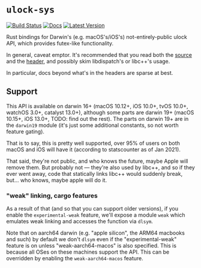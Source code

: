 # `ulock-sys`
[![Build Status](https://github.com/thomcc/ulock-sys/workflows/CI/badge.svg)](https://github.com/thomcc/ulock-sys/actions)
[![Docs](https://docs.rs/ulock-sys/badge.svg)](https://docs.rs/ulock-sys)
[![Latest Version](https://img.shields.io/crates/v/ulock-sys.svg)](https://crates.io/crates/ulock-sys)

Rust bindings for Darwin's (e.g. macOS's/iOS's) not-entirely-public ulock API, which provides futex-like functionality.

In general, caveat emptor. It's recommended that you read both the [source](https://opensource.apple.com/source/xnu/xnu-6153.11.26/bsd/kern/sys_ulock.c.auto.html) and the [header](https://opensource.apple.com/source/xnu/xnu-6153.11.26/bsd/sys/ulock.h.auto.html), and possibly skim libdispatch's or libc++'s usage.

In particular, docs beyond what's in the headers are sparse at best.

## Support

This API is available on darwin 16+ (macOS 10.12+, iOS 10.0+, tvOS 10.0+, watchOS 3.0+, catalyst 13.0+), although some parts are darwin 19+ (macOS 10.15+, iOS 13.0+, TODO: find out the rest). The parts on darwin 19+ are in the `darwin19` module (it's just some additional constants, so not worth feature gating).

That is to say, this is pretty well supported, over 95% of users on both macOS and iOS will have it (according to statscounter as of Jan 2021).

That said, they're not public, and who knows the future, maybe Apple will remove them. But probably not — they're also used by libc++, and so if they ever went away, code that statically links libc++ would suddenly break, but... who knows, maybe apple will do it.

### "weak" linking, cargo features

As a result of that (and so that you can support older versions), if you enable the `experimental-weak` feature, we'll expose a module `weak` which emulates weak linking and accesses the function via `dlsym`.

Note that on aarch64 darwin (e.g. "apple silicon", the ARM64 macbooks and such) by default we don't `dlsym` even if the "experimental-weak" feature is on unless "weak-aarch64-macos" is also specified. This is because all OSes on these machines support the API. This can be overridden by enabling the `weak-aarch64-macos` feature.
